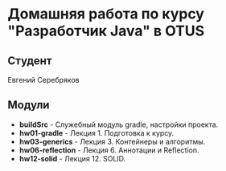# Домашняя работа по курсу "Разработчик Java" в OTUS

## Студент

Евгений Серебряков<br>

## Модули

* **buildSrc** - Служебный модуль gradle, настройки проекта.
* **hw01-gradle** - Лекция 1. Подготовка к курсу.
* **hw03-generics** - Лекция 3. Контейнеры и алгоритмы.
* **hw06-reflection** - Лекция 6. Аннотации и Reflection.
* **hw12-solid** - Лекция 12. SOLID.


